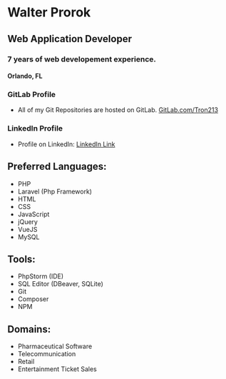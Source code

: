 # Walter Prorok
## Web Application Developer
### 7 years of web developement experience.
#### Orlando, FL

### GitLab Profile
* All of my Git Repositories are hosted on GitLab.
[GitLab.com/Tron213](https://gitlab.com/Tron213)

### LinkedIn Profile
* Profile on LinkedIn: 
[LinkedIn Link](https://www.linkedin.com/in/walter-prorok/)


## Preferred Languages:
* PHP
* Laravel (Php Framework)
* HTML
* CSS
* JavaScript
* jQuery
* VueJS
* MySQL

## Tools:
* PhpStorm (IDE)
* SQL Editor (DBeaver, SQLite)
* Git
* Composer
* NPM

## Domains:
* Pharmaceutical Software
* Telecommunication
* Retail
* Entertainment Ticket Sales


